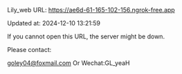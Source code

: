 Lily_web URL: https://ae6d-61-165-102-156.ngrok-free.app

Updated at: 2024-12-10 13:21:59

If you cannot open this URL, the server might be down.

Please contact: 

goley04@foxmail.com Or Wechat:GL_yeaH